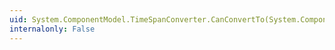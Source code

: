 ```yaml
---
uid: System.ComponentModel.TimeSpanConverter.CanConvertTo(System.ComponentModel.ITypeDescriptorContext,System.Type)
internalonly: False
---
```

